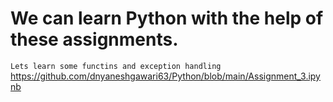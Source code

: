 # We can learn Python with the help of these assignments.

```Lets learn some functins and exception handling```
https://github.com/dnyaneshgawari63/Python/blob/main/Assignment_3.ipynb
